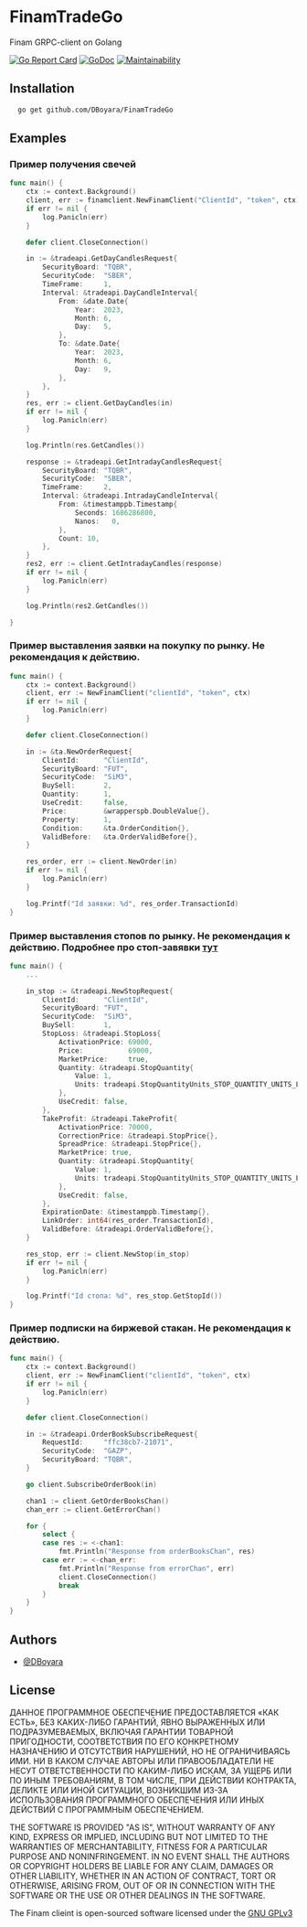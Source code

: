 # FinamTradeGo

Finam GRPC-client on Golang

[![Go Report Card](https://goreportcard.com/badge/github.com/DBoyara/FinamTradeGo)](https://goreportcard.com/report/github.com/DBoyara/FinamTradeGo) [![GoDoc](https://godoc.org/github.com/DBoyara/FinamTradeGo?status.svg)](https://pkg.go.dev/github.com/DBoyara/FinamTradeGo)
[![Maintainability](https://api.codeclimate.com/v1/badges/d11095947b38e5085c8f/maintainability)](https://codeclimate.com/github/DBoyara/FinamTradeApiGo/maintainability)



## Installation


```bash
  go get github.com/DBoyara/FinamTradeGo
```
    
## Examples

### Пример получения свечей
```go
func main() {
	ctx := context.Background()
	client, err := finamclient.NewFinamClient("ClientId", "token", ctx)
	if err != nil {
		log.Panicln(err)
	}

	defer client.CloseConnection()

	in := &tradeapi.GetDayCandlesRequest{
		SecurityBoard: "TQBR",
		SecurityCode:  "SBER",
		TimeFrame:     1,
		Interval: &tradeapi.DayCandleInterval{
			From: &date.Date{
				Year:  2023,
				Month: 6,
				Day:   5,
			},
			To: &date.Date{
				Year:  2023,
				Month: 6,
				Day:   9,
			},
		},
	}
	res, err := client.GetDayCandles(in)
	if err != nil {
		log.Panicln(err)
	}

	log.Println(res.GetCandles())

	response := &tradeapi.GetIntradayCandlesRequest{
		SecurityBoard: "TQBR",
		SecurityCode:  "SBER",
		TimeFrame:     2,
		Interval: &tradeapi.IntradayCandleInterval{
			From: &timestamppb.Timestamp{
				Seconds: 1686286800,
				Nanos:   0,
			},
			Count: 10,
		},
	}
	res2, err := client.GetIntradayCandles(response)
	if err != nil {
		log.Panicln(err)
	}

	log.Println(res2.GetCandles())

}
```

### Пример выставления заявки на покупку по рынку. Не рекомендация к действию.
```go
func main() {
	ctx := context.Background()
	client, err := NewFinamClient("clientId", "token", ctx)
	if err != nil {
		log.Panicln(err)
	}

	defer client.CloseConnection()

	in := &ta.NewOrderRequest{
		ClientId:      "ClientId",
		SecurityBoard: "FUT",
		SecurityCode:  "SiM3",
		BuySell:       2,
		Quantity:      1,
		UseCredit:     false,
		Price:         &wrapperspb.DoubleValue{},
		Property:      1,
		Condition:     &ta.OrderCondition{},
		ValidBefore:   &ta.OrderValidBefore{},
	}

	res_order, err := client.NewOrder(in)
	if err != nil {
		log.Panicln(err)
	}

	log.Printf("Id заявки: %d", res_order.TransactionId)
}
```

### Пример выставления стопов по рынку. Не рекомендация к действию. Подробнее про стоп-завявки [тут](https://finamweb.github.io/trade-api-docs/usage#%D1%81%D1%82%D0%BE%D0%BF-%D0%B7%D0%B0%D1%8F%D0%B2%D0%BA%D0%B8)
```go
func main() {
	...

	in_stop := &tradeapi.NewStopRequest{
		ClientId:      "ClientId",
		SecurityBoard: "FUT",
		SecurityCode:  "SiM3",
		BuySell:       1,
		StopLoss: &tradeapi.StopLoss{
			ActivationPrice: 69000,
			Price:           69000,
			MarketPrice:     true,
			Quantity: &tradeapi.StopQuantity{
				Value: 1,
				Units: tradeapi.StopQuantityUnits_STOP_QUANTITY_UNITS_LOTS,
			},
			UseCredit: false,
		},
		TakeProfit: &tradeapi.TakeProfit{
			ActivationPrice: 70000,
			CorrectionPrice: &tradeapi.StopPrice{},
			SpreadPrice: &tradeapi.StopPrice{},
			MarketPrice: true,
			Quantity: &tradeapi.StopQuantity{
				Value: 1,
				Units: tradeapi.StopQuantityUnits_STOP_QUANTITY_UNITS_LOTS,
			},
			UseCredit: false,
		},
		ExpirationDate: &timestamppb.Timestamp{},
		LinkOrder: int64(res_order.TransactionId),
		ValidBefore: &tradeapi.OrderValidBefore{},
	}

	res_stop, err := client.NewStop(in_stop)
	if err != nil {
		log.Panicln(err)
	}

	log.Printf("Id стопа: %d", res_stop.GetStopId())
}
```

### Пример подписки на биржевой стакан. Не рекомендация к действию.
```go
func main() {
	ctx := context.Background()
	client, err := NewFinamClient("clientId", "token", ctx)
	if err != nil {
		log.Panicln(err)
	}

	defer client.CloseConnection()

	in := &tradeapi.OrderBookSubscribeRequest{
		RequestId:     "ffc38cb7-21071",
		SecurityCode:  "GAZP",
		SecurityBoard: "TQBR",
	}

	go client.SubscribeOrderBook(in)

	chan1 := client.GetOrderBooksChan()
	chan_err := client.GetErrorChan()

	for {
		select {
		case res := <-chan1:
			fmt.Println("Response from orderBooksChan", res)
		case err := <-chan_err:
			fmt.Println("Response from errorChan", err)
			client.CloseConnection()
			break
		}
	}
}
```

## Authors

- [@DBoyara](https://www.github.com/DBoyara)


## License

ДАННОЕ ПРОГРАММНОЕ ОБЕСПЕЧЕНИЕ ПРЕДОСТАВЛЯЕТСЯ «КАК ЕСТЬ», БЕЗ КАКИХ-ЛИБО ГАРАНТИЙ, ЯВНО ВЫРАЖЕННЫХ ИЛИ ПОДРАЗУМЕВАЕМЫХ, ВКЛЮЧАЯ ГАРАНТИИ ТОВАРНОЙ ПРИГОДНОСТИ, СООТВЕТСТВИЯ ПО ЕГО КОНКРЕТНОМУ НАЗНАЧЕНИЮ И ОТСУТСТВИЯ НАРУШЕНИЙ, НО НЕ ОГРАНИЧИВАЯСЬ ИМИ. НИ В КАКОМ СЛУЧАЕ АВТОРЫ ИЛИ ПРАВООБЛАДАТЕЛИ НЕ НЕСУТ ОТВЕТСТВЕННОСТИ ПО КАКИМ-ЛИБО ИСКАМ, ЗА УЩЕРБ ИЛИ ПО ИНЫМ ТРЕБОВАНИЯМ, В ТОМ ЧИСЛЕ, ПРИ ДЕЙСТВИИ КОНТРАКТА, ДЕЛИКТЕ ИЛИ ИНОЙ СИТУАЦИИ, ВОЗНИКШИМ ИЗ-ЗА ИСПОЛЬЗОВАНИЯ ПРОГРАММНОГО ОБЕСПЕЧЕНИЯ ИЛИ ИНЫХ ДЕЙСТВИЙ С ПРОГРАММНЫМ ОБЕСПЕЧЕНИЕМ.

THE SOFTWARE IS PROVIDED "AS IS", WITHOUT WARRANTY OF ANY KIND, EXPRESS OR IMPLIED, INCLUDING BUT NOT LIMITED TO THE WARRANTIES OF MERCHANTABILITY, FITNESS FOR A PARTICULAR PURPOSE AND NONINFRINGEMENT. IN NO EVENT SHALL THE AUTHORS OR COPYRIGHT HOLDERS BE LIABLE FOR ANY CLAIM, DAMAGES OR OTHER LIABILITY, WHETHER IN AN ACTION OF CONTRACT, TORT OR OTHERWISE, ARISING FROM, OUT OF OR IN CONNECTION WITH THE SOFTWARE OR THE USE OR OTHER DEALINGS IN THE SOFTWARE.

The Finam clieint is open-sourced software licensed under the [GNU GPLv3](https://choosealicense.com/licenses/gpl-3.0/)
